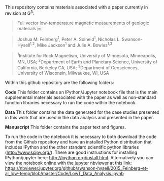 This repository contains materials associated with a paper currently in revision at G$^3$:

> Full vector low-temperature magnetic measurements of geologic materials ￼

> Joshua M. Feinberg<sup>1</sup>, Peter A. Solheid<sup>1</sup>, Nicholas L. Swanson-Hysell<sup>1,2</sup>, Mike Jackson<sup>1</sup> and Julie A. Bowles<sup>1,3</sup>

> <sup>1</sup>Institute for Rock Magnetism, University of Minnesota, Minneapolis, MN, USA; <sup>2</sup>Department of Earth and Planetary Science, University of California, Berkeley CA, USA; <sup>3</sup>Department of Geosciences, University of Wisconsin, Milwaukee, WI, USA

Within this github repository are the following folders:

**Code** This folder contains an IPython/Jupyter notebook file that is the main supplemental materials associated with the paper as well as non-standard function libraries necessary to run the code within the notebook.

**Data** This folder contains the data generated for the case studies presented in this work that are used in the data analysis and presented in the paper.

**Manuscript** This folder contains the paper text and figures.

To run the code in the notebook it is necessary to both download the code from the Github repository and have an installed Python distribution that includes IPython and the other standard scientific python libraries (http://www.scipy.org/). There are good instructions for installing IPython/jupyter here: http://ipython.org/install.html. Alternatively you can view the notebook online with the jupyter nbviewer at this link: https://nbviewer.jupyter.org/github/swanson-hysell/2015_Feinberg-et-al_low-temp/blob/master/Code/LowT_Data_Analysis.ipynb
